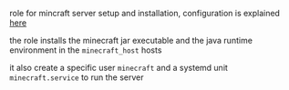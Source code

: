 role for mincraft server setup and installation, configuration is explained [here](TARBALL%20APPLICATIONS.md) 

the role installs the minecraft jar executable and the java runtime environment in the `minecraft_host` hosts 

it also create a specific user `minecraft` and a systemd unit `minecraft.service` to run the server
